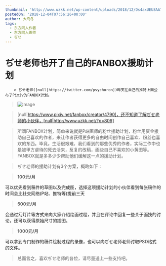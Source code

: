 ```yaml
---
thumbnail: 'http://www.uzkk.net/wp-content/uploads/2018/12/Ds4axUEU8AA7tWA-825x510.jpg'
postedOn: '2018-12-04T07:56:26+00:00'
author: 大乌冬
tags:
  - 东方同人作者
  - 东方同人画师
  - ぢせ
---
```


# ぢせ老师也开了自己的FANBOX援助计划

		> ぢせ老师([null|https://twitter.com/psychoron])昨天在自己的推特上面公布了Pixiv的FANBOX计划。

> ![image](http://www.uzkk.net/wp-content/uploads/2018/12/Clipboard02.gif)

> [null|https://www.pixiv.net/fanbox/creator/4790]，还不知道了解ぢせ老师的小伙伴，[null|http://www.uzkk.net/?p=809]

> 

> 所谓FANBOX计划，简单来说就是P站画师的粉丝援助计划，粉丝用资金援助自己喜欢的作者，来让作者获得更多的自由时间创作自己喜欢、粉丝也喜欢的东西。毕竟，生活很艰难，我们看到的那些优秀的作者，实际工作中也是被甲方虐待的死去活来，反复的改稿，画些自己不喜欢的小黄图等。FANBOX就是多多少少帮助他们缓解这一点的援助计划。

> ぢせ老师的援助计划有3个方案，概略如下：

> **100元/月**

可以优先看到稿件的草图以及完成图，选择这项援助计划的小伙伴看到每张稿件的时间会比社交网络(P站、推特等)提前三天

> **500元/月**

会通过幻灯片等方式来向大家介绍绘画过程，并且在评论中回复一些关于画技的讨论，还可以获得原始尺寸的插图。

> **1000元/月**

可以拿到专门制作的稿件绘制过程的录像，也可以向ぢせ老师老师讨取PSD格式的文件。

> 总而言之，喜欢ぢせ老师的各位，请尽量送上一些支持吧。

	